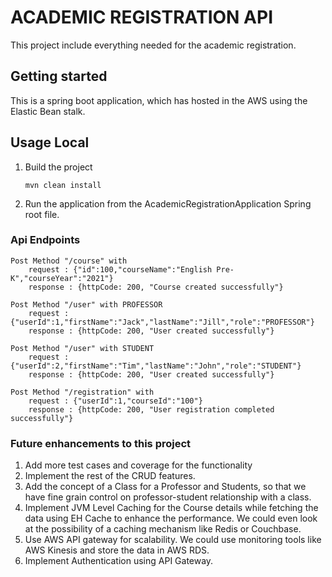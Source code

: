 # ACADEMIC REGISTRATION API

This project include everything needed for the academic registration.

## Getting started

This is a spring boot application, which has hosted in the AWS using the Elastic Bean stalk. 

## Usage Local

1. Build the project

   ```mvn clean install```

2. Run the application from the AcademicRegistrationApplication Spring root file.


### Api Endpoints

    Post Method "/course" with 
        request : {"id":100,"courseName":"English Pre-K","courseYear":"2021"}
        response : {httpCode: 200, "Course created successfully"}

    Post Method "/user" with PROFESSOR
        request : {"userId":1,"firstName":"Jack","lastName":"Jill","role":"PROFESSOR"}
        response : {httpCode: 200, "User created successfully"}

    Post Method "/user" with STUDENT
        request : {"userId":2,"firstName":"Tim","lastName":"John","role":"STUDENT"}
        response : {httpCode: 200, "User created successfully"}

    Post Method "/registration" with 
        request : {"userId":1,"courseId":"100"}
        response : {httpCode: 200, "User registration completed successfully"}

### Future enhancements to this project

1. Add more test cases and coverage for the functionality
2. Implement the rest of the CRUD features.
3. Add the concept of a Class for a Professor and Students, so that we have fine grain control on professor-student 
   relationship with a class.  
4. Implement JVM Level Caching for the Course details while fetching the data using EH Cache to enhance the performance.
   We could even look at the possibility of a caching mechanism like Redis or Couchbase.
5. Use AWS API gateway for scalability. We could use monitoring tools like AWS Kinesis and store the data in AWS RDS.
6. Implement Authentication using API Gateway.

